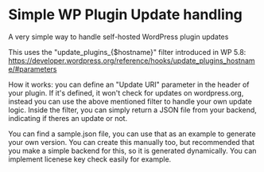# Simple WP Plugin Update handling
A very simple way to handle self-hosted WordPress plugin updates

This uses the "update_plugins_{$hostname}" filter introduced in WP 5.8:
https://developer.wordpress.org/reference/hooks/update_plugins_hostname/#parameters

How it works: you can define an "Update URI" parameter in the header of your plugin. If it's defined, it won't check for updates on wordpress.org, instead you can use the above mentioned filter to handle your own update logic. 
Inside the filter, you can simply return a JSON file from your backend, indicating if theres an update or not.

You can find a sample.json file, you can use that as an example to generate your own version. You can create this manually too, but recommended that you make a simple backend for this, so it is generated dynamically. You can implement licenese key check easily for example.